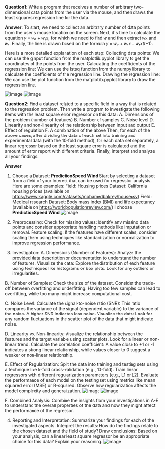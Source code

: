 **Question1**: Write a program that receives a number of arbitrary two-dimensional data points from the user via the mouse, and then draws the least squares regression line for the data.

**Answer**: To start, we need to collect an arbitrary number of data points from the user's mouse location on the screen. Next, it's time to calculate the equation 𝑦 = 𝑤₀ + 𝑤₁𝑥, for which we need to find 𝑤 and then extract 𝑤₀ and 𝑤₁. Finally, the line is drawn based on the formula 𝑦 = 𝑤₀ + 𝑤₁𝑥 − 𝑤₁𝑥(𝑡−1).

Here is a more detailed explanation of each step:
Collecting data points: We can use the ginput function from the matplotlib.pyplot library to get the coordinates of the points from the user.
Calculating the coefficients of the regression line: We can use the lstsq function from the numpy library to calculate the coefficients of the regression line.
Drawing the regression line: We can use the plot function from the matplotlib.pyplot library to draw the regression line.

![image](https://github.com/sina-razaghi/ML-Course-Supervised/assets/47954697/0050d0cd-8f3f-474b-bfee-eeb2ebe1b321)
![image](https://github.com/sina-razaghi/ML-Course-Supervised/assets/47954697/281bd8e5-8934-4492-804d-839bb7e1ae20)


**Question2**: Find a dataset related to a specific field in a way that is related to the regression problem. Then write a program to investigate the following items with the least square error regressor on this data:
A. Dimensions of the problem (number of features)
B. Number of samples
C. Noise level
D. Linearity and non-linearity of the relationship between input and output
E. Effect of regulation
F. A combination of the above
Then, for each of the above cases, after dividing the data of each set into training and experimental data (with the 10-fold method), for each data set separately, a linear regressor based on the least square error is calculated and the amount of error report with different criteria. Finally, interpret and analyze all your findings.

**Answer**

1. Choose a Dataset: **‫‪Prediction‬‬‫‪Speed‬‬ ‫‪Wind‬‬**
Start by selecting a dataset from a field of your interest that can be used for regression analysis. Here are some examples:
Field: Housing prices
Dataset: California housing prices (available on https://www.kaggle.com/datasets/mohamedbakrey/housecsv)
Field: Medical research
Dataset: Body mass index (BMI) and life expectancy (available on https://worldpopulationreview.com/)
I choose **‫‪Prediction‬‬‫‪Speed‬‬ ‫‪Wind‬‬**
![image](https://github.com/sina-razaghi/ML-Course-Supervised/assets/47954697/78550db9-412b-4b68-877c-edcade32b130)

3. Preprocessing:
Check for missing values: Identify any missing data points and consider appropriate handling methods like imputation or removal.
Feature scaling: If the features have different scales, consider scaling them using techniques like standardization or normalization to improve regression performance.

4. Investigation:
A. Dimensions (Number of Features):
Analyze the provided data description or documentation to understand the number of features.
Visualize the data: Explore the distribution of each feature using techniques like histograms or box plots. Look for any outliers or irregularities.

B. Number of Samples:
Check the size of the dataset.
Consider the trade-off between overfitting and underfitting: Having too few samples can lead to overfitting, while too many might increase computational cost.

C. Noise Level:
Calculate the signal-to-noise ratio (SNR): This ratio compares the variance of the signal (dependent variable) to the variance of the noise. A higher SNR indicates less noise.
Visualize the data: Look for any random fluctuations in the scatter plot of the data that might indicate noise.

D. Linearity vs. Non-linearity:
Visualize the relationship between the features and the target variable using scatter plots. Look for a linear or non-linear trend.
Calculate the correlation coefficient: A value close to +1 or -1 indicates a strong linear relationship, while values closer to 0 suggest a weaker or non-linear relationship.

E. Effect of Regularization:
Split the data into training and testing sets using a technique like k-fold cross-validation (e.g., 10-fold).
Train linear regressors with different regularization parameters (e.g., L1 or L2).
Evaluate the performance of each model on the testing set using metrics like mean squared error (MSE) or R-squared. Observe how regularization affects the model complexity and generalization.
![image](https://github.com/sina-razaghi/ML-Course-Supervised/assets/47954697/1edbbc4a-c1bb-46b4-9c60-df35cdcdfcc7)
![image](https://github.com/sina-razaghi/ML-Course-Supervised/assets/47954697/b3a70079-809c-4075-9530-62f62d679723)

F. Combined Analysis:
Combine the insights from your investigations in A-E to understand the overall properties of the data and how they might affect the performance of the regressor.

4. Reporting and Interpretation:
Summarize your findings for each of the investigated aspects.
Interpret the results: How do the findings relate to the chosen dataset and the field of study?
Draw conclusions: Based on your analysis, can a linear least square regressor be an appropriate choice for this data? Explain your reasoning.
![image](https://github.com/sina-razaghi/ML-Course-Supervised/assets/47954697/6a8cba69-a8f3-4556-a2ed-bf92010c855c)

